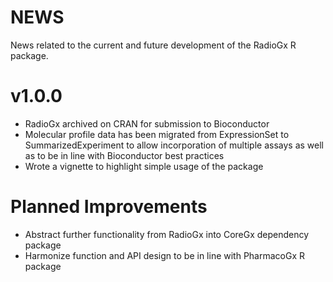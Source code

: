 # NEWS

News related to the current and future development of the RadioGx R package.

# v1.0.0
- RadioGx archived on CRAN for submission to Bioconductor
- Molecular profile data has been migrated from ExpressionSet to
SummarizedExperiment to allow incorporation of multiple assays as well as to 
be in line with Bioconductor best practices
- Wrote a vignette to highlight simple usage of the package

# Planned Improvements
- Abstract further functionality from RadioGx into CoreGx dependency package
- Harmonize function and API design to be in line with PharmacoGx R package
